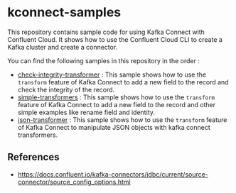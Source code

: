 # kconnect-samples

This repository contains sample code for using Kafka Connect with Confluent Cloud.
It shows how to use the Confluent Cloud CLI to create a Kafka cluster and create a connector.

You can find the following samples in this repository in the order :
- [check-integrity-transformer](check-integrity-transformer/readme.md) : This sample shows how to use the `transform` feature of Kafka Connect to add a new field to the record and check the integrity of the record.
- [simple-transformers](simple-transformers/readme.md) : This sample shows how to use the `transform` feature of Kafka Connect to add a new field to the record and other simple examples like rename field and identity.
- [json-transformer](json-transformer/readme.md) : This sample shows how to use the `transform` feature of Kafka Connect to manipulate JSON objects with kafka connect transformers.

## References
- https://docs.confluent.io/kafka-connectors/jdbc/current/source-connector/source_config_options.html